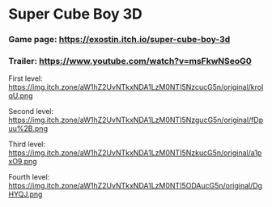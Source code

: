 # Super Cube Boy 3D

### Game page: https://exostin.itch.io/super-cube-boy-3d

### Trailer: https://www.youtube.com/watch?v=msFkwNSeoG0

First level: https://img.itch.zone/aW1hZ2UvNTkxNDA1LzM0NTI5NzcucG5n/original/kroIqU.png

Second level: https://img.itch.zone/aW1hZ2UvNTkxNDA1LzM0NTI5NzgucG5n/original/fDpuu%2B.png

Third level: https://img.itch.zone/aW1hZ2UvNTkxNDA1LzM0NTI5NzkucG5n/original/a1pxO9.png

Fourth level: https://img.itch.zone/aW1hZ2UvNTkxNDA1LzM0NTI5ODAucG5n/original/DgHYQJ.png
